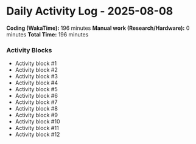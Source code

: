 # Daily Activity Log - 2025-08-08

**Coding (WakaTime):** 196 minutes
**Manual work (Research/Hardware):** 0 minutes
**Total Time:** 196 minutes

### Activity Blocks
- Activity block #1
- Activity block #2
- Activity block #3
- Activity block #4
- Activity block #5
- Activity block #6
- Activity block #7
- Activity block #8
- Activity block #9
- Activity block #10
- Activity block #11
- Activity block #12
